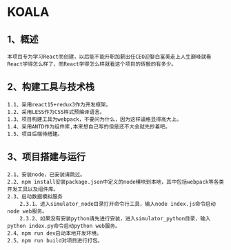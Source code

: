 KOALA
=====
1、概述
-------------------
    本项目专为学习React而创建，以后能不能升职加薪出任CEO迎娶白富美走上人生巅峰就看React学得怎么样了，而React学得怎么样就看这个项目的砖搬的有多少。

2、构建工具与技术栈
-------------------
    1.1、采用react15+redux3作为开发框架。
    1.2、采用LESS作为CSS样式预编译语言。
    1.3、项目构建工具为webpack，不要问为什么，因为这样逼格显得高大上。
    1.4、采用ANTD作为组件库,本来想自己写的但是还不大会就先抄着吧。
    1.5、项目后端待搭建。

3、项目搭建与运行
-----------------
    2.1、安装node，已安装请跳过。
    2.2、npm install安装package.json中定义的node模块到本地，其中包括webpack等各类开发工具以及组件库。
    2.3、启动数据模拟服务
        2.3.1、进入simulator_node目录打开命令行工具，输入node index.js命令启动node web服务。
        2.3.2、如果没有安装python请先进行安装，进入simulator_python目录，输入python index.py命令启动python web服务。
    2.4、npm run dev启动本地开发环境。
    2.5、npm run build对项目进行打包。